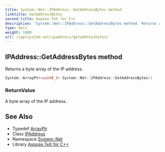 ```yaml
---
title: System::Net::IPAddress::GetAddressBytes method
linktitle: GetAddressBytes
second_title: Aspose.TeX for C++
description: 'System::Net::IPAddress::GetAddressBytes method. Returns a byte array of the IP address in C++.'
type: docs
weight: 1000
url: /cpp/system.net/ipaddress/getaddressbytes/
---
```

## IPAddress::GetAddressBytes method


Returns a byte array of the IP address.

```cpp
System::ArrayPtr<uint8_t> System::Net::IPAddress::GetAddressBytes()
```


### ReturnValue

A byte array of the IP address.

## See Also

* Typedef [ArrayPtr](../../../system/arrayptr/)
* Class [IPAddress](../)
* Namespace [System::Net](../../)
* Library [Aspose.TeX for C++](../../../)
